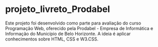 # projeto_livreto_Prodabel
Este projeto foi desenvolvido como parte para avaliação do curso Programação Web, oferecido pela Prodabel - Empresa de Informática e Informação do Município de Belo Horizonte.
A ideia é aplicar conhecimentos sobre HTML, CSS e W3.CSS.
